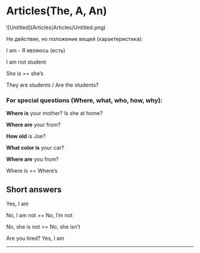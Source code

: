 # Articles(The, A, An)

![Untitled](Articles(Articles/Untitled.png)

Не действие, но положение вещей (характеристика):

I am - Я являюсь (есть)

I am not student

She is == she’s

They are students / Are the students?

### For special questions (Where, what, who, how, why):

**Where is** your mother? Is she at home?

**Where are** your from? 

**How old** is Joe?

**What color is** your car?

**Where are** you from? 

Where is == Where’s

## Short answers

Yes, I am

No, I am not == No, I’m not

No, she is not == No, she isn’t

Are you tired? Yes, I am

---